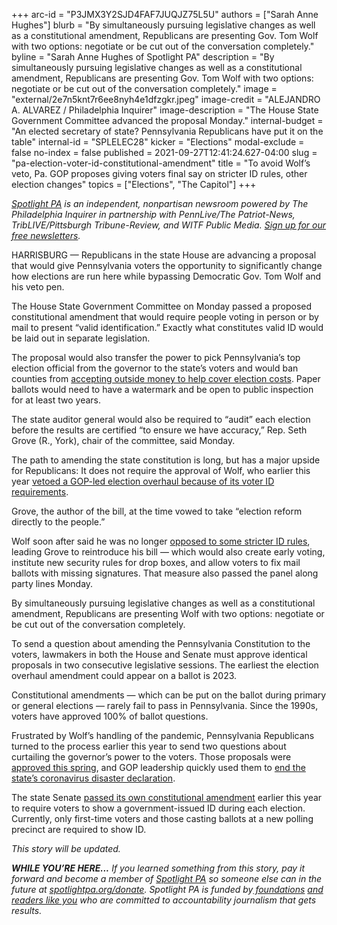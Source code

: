 +++
arc-id = "P3JMX3Y2SJD4FAF7JUQJZ75L5U"
authors = ["Sarah Anne Hughes"]
blurb = "By simultaneously pursuing legislative changes as well as a constitutional amendment, Republicans are presenting Gov. Tom Wolf with two options: negotiate or be cut out of the conversation completely."
byline = "Sarah Anne Hughes of Spotlight PA"
description = "By simultaneously pursuing legislative changes as well as a constitutional amendment, Republicans are presenting Gov. Tom Wolf with two options: negotiate or be cut out of the conversation completely."
image = "external/2e7n5knt7r6ee8nyh4e1dfzgkr.jpeg"
image-credit = "ALEJANDRO A. ALVAREZ / Philadelphia Inquirer"
image-description = "The House State Government Committee advanced the proposal Monday."
internal-budget = "An elected secretary of state? Pennsylvania Republicans have put it on the table"
internal-id = "SPLELEC28"
kicker = "Elections"
modal-exclude = false
no-index = false
published = 2021-09-27T12:41:24.627-04:00
slug = "pa-election-voter-id-constitutional-amendment"
title = "To avoid Wolf’s veto, Pa. GOP proposes giving voters final say on stricter ID rules, other election changes"
topics = ["Elections", "The Capitol"]
+++

<a href="https://www.spotlightpa.org/"><i>Spotlight PA</i></a><i> is an independent, nonpartisan newsroom powered by The Philadelphia Inquirer in partnership with PennLive/The Patriot-News, TribLIVE/Pittsburgh Tribune-Review, and WITF Public Media. </i><a href="https://www.spotlightpa.org/newsletters"><i>Sign up for our free newsletters</i></a><i>.</i>

HARRISBURG — Republicans in the state House are advancing a proposal that would give Pennsylvania voters the opportunity to significantly change how elections are run here while bypassing Democratic Gov. Tom Wolf and his veto pen.

The House State Government Committee on Monday passed a proposed constitutional amendment that would require people voting in person or by mail to present “valid identification.” Exactly what constitutes valid ID would be laid out in separate legislation.

The proposal would also transfer the power to pick Pennsylvania’s top election official from the governor to the state’s voters and would ban counties from <a href="https://www.spotlightpa.org/news/2021/05/pa-2020-election-zuckerberg-grants-gop-outcry/" target="_blank">accepting outside money to help cover election costs</a>. Paper ballots would need to have a watermark and be open to public inspection for at least two years.

<script src="https://www.spotlightpa.org/embed.js" async></script><div data-spl-embed-version="1" data-spl-src="https://www.spotlightpa.org/embeds/newsletter/"></div>

The state auditor general would also be required to “audit” each election before the results are certified “to ensure we have accuracy,” Rep. Seth Grove (R., York), chair of the committee, said Monday.

The path to amending the state constitution is long, but has a major upside for Republicans: It does not require the approval of Wolf, who earlier this year <a href="https://www.spotlightpa.org/news/2021/06/pa-election-overhaul-voter-id-wolf-veto/" target="_blank">vetoed a GOP-led election overhaul because of its voter ID requirements</a>.

Grove, the author of the bill, at the time vowed to take “election reform directly to the people.”

Wolf soon after said he was no longer <a href="https://www.inquirer.com/politics/election/pennsylvania-voter-id-tom-wolf-interview-20210720.html" target="_blank">opposed to some stricter ID rules</a>, leading Grove to reintroduce his bill — which would also create early voting, institute new security rules for drop boxes, and allow voters to fix mail ballots with missing signatures. That measure also passed the panel along party lines Monday.

By simultaneously pursuing legislative changes as well as a constitutional amendment, Republicans are presenting Wolf with two options: negotiate or be cut out of the conversation completely.

To send a question about amending the Pennsylvania Constitution to the voters, lawmakers in both the House and Senate must approve identical proposals in two consecutive legislative sessions. The earliest the election overhaul amendment could appear on a ballot is 2023.

Constitutional amendments — which can be put on the ballot during primary or general elections — rarely fail to pass in Pennsylvania. Since the 1990s, voters have approved 100% of ballot questions.

<script src="https://www.spotlightpa.org/embed.js" async></script><div data-spl-embed-version="1" data-spl-src="https://www.spotlightpa.org/embeds/donate/?teaser_text=If%20you%20learned%20something%20from%20this%20report%2C%20pay%20it%20forward%20and%20become%20a%20member%20of%20Spotlight%20PA%20so%20someone%20else%20can%20in%20the%20future."></div>


Frustrated by Wolf’s handling of the pandemic, Pennsylvania Republicans turned to the process earlier this year to send two questions about curtailing the governor’s power to the voters. Those proposals were <a href="https://www.spotlightpa.org/news/2021/05/pa-primary-2021-ballot-question-disaster-declaration-results/" target="_blank">approved this spring</a>, and GOP leadership quickly used them to <a href="https://www.spotlightpa.org/news/2021/06/pa-coronavirus-disaster-declaration-terminated-legislature/" target="_blank">end the state’s coronavirus disaster declaration</a>.

The state Senate <a href="https://www.legis.state.pa.us/cfdocs/billinfo/BillInfo.cfm?syear=2021&sind=0&body=S&type=B&bn=735" target="_blank">passed its own constitutional amendment</a> earlier this year to require voters to show a government-issued ID during each election. Currently, only first-time voters and those casting ballots at a new polling precinct are required to show ID.

<i>This story will be updated.</i>

<i><b>WHILE YOU’RE HERE...</b></i><i> If you learned something from this story, pay it forward and become a member of </i><a href="https://www.spotlightpa.org/"><i>Spotlight PA</i></a><i> so someone else can in the future at </i><a href="http://spotlightpa.org/donate"><i>spotlightpa.org/donate</i></a><i>. Spotlight PA is funded by</i><a href="https://www.spotlightpa.org/support"><i> foundations</i></a><i> </i><a href="https://www.spotlightpa.org/support"><i>and readers like you</i></a><i> who are committed to accountability journalism that gets results.</i>
